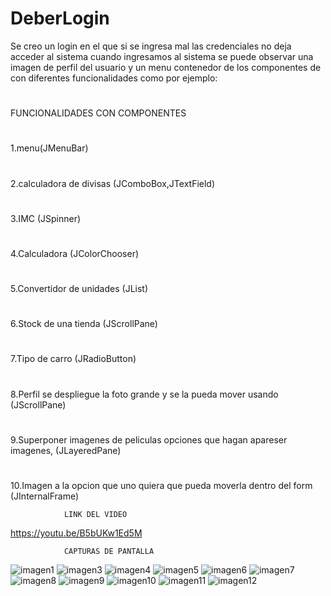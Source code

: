 # DeberLogin
Se creo un login en el que si se ingresa mal las credenciales no deja acceder al sistema
cuando ingresamos al sistema se puede observar una imagen de perfil del usuario
y un menu contenedor de los componentes de con diferentes funcionalidades como por ejemplo:

#
FUNCIONALIDADES CON COMPONENTES
#
1.menu(JMenuBar)
#
2.calculadora de divisas (JComboBox,JTextField)
#
3.IMC (JSpinner) 
#
4.Calculadora (JColorChooser) 
#
5.Convertidor de unidades (JList) 
#
6.Stock de una tienda (JScrollPane)
#
7.Tipo de carro (JRadioButton)
#
8.Perfil se despliegue la foto grande y se la pueda mover usando (JScrollPane)
#
9.Superponer imagenes de peliculas opciones que hagan apareser imagenes, (JLayeredPane)
#
10.Imagen a la opcion que uno quiera que pueda moverla dentro del form (JInternalFrame)

			    LINK DEL VIDEO
https://youtu.be/B5bUKw1Ed5M
			    
			    CAPTURAS DE PANTALLA

![imagen1](capturas/imagen1.PNG)
![imagen3](capturas/imagen3.PNG)
![imagen4](capturas/imagen4.PNG)
![imagen5](capturas/imagen5.PNG)
![imagen6](capturas/imagen6.PNG)
![imagen7](capturas/imagen7.PNG)
![imagen8](capturas/imagen8.PNG)
![imagen9](capturas/imagen9.PNG)
![imagen10](capturas/imagen10.PNG)
![imagen11](capturas/imagen11.PNG)
![imagen12](capturas/imagen12.PNG)

